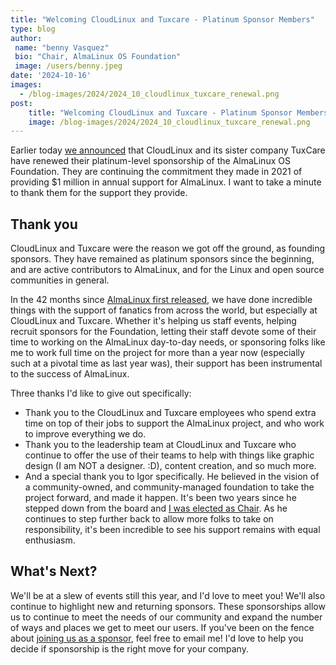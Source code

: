 ```yaml
---
title: "Welcoming CloudLinux and Tuxcare - Platinum Sponsor Members"
type: blog
author: 
 name: "benny Vasquez"
 bio: "Chair, AlmaLinux OS Foundation"
 image: /users/benny.jpeg
date: '2024-10-16'
images:
  - /blog-images/2024/2024_10_cloudlinux_tuxcare_renewal.png
post: 
    title: "Welcoming CloudLinux and Tuxcare - Platinum Sponsor Members"
    image: /blog-images/2024/2024_10_cloudlinux_tuxcare_renewal.png
---
```


Earlier today [we announced](https://www.einpresswire.com/article/752045731/almalinux-os-foundation-announces-continued-platinum-level-support-from-cloudlinux-and-tuxcare) that CloudLinux and its sister company TuxCare have renewed their platinum-level sponsorship of the AlmaLinux OS Foundation. They are continuing the commitment they made in 2021 of providing $1 million in annual support for AlmaLinux. I want to take a minute to thank them for the support they provide.

## Thank you

CloudLinux and Tuxcare were the reason we got off the ground, as founding sponsors. They have remained as platinum sponsors since the beginning, and are active contributors to AlmaLinux, and for the Linux and open source communities in general.

In the 42 months since [AlmaLinux first released](/blog/almalinux-os-stable-release-is-live/), we have done incredible things with the support of fanatics from across the world, but especially at CloudLinux and Tuxcare. Whether it's helping us staff events, helping recruit sponsors for the Foundation, letting their staff devote some of their time to working on the AlmaLinux day-to-day needs, or sponsoring folks like me to work full time on the project for more than a year now (especially such at a pivotal time as last year was), their support has been instrumental to the success of AlmaLinux.

Three thanks I'd like to give out specifically:

-   Thank you to the CloudLinux and Tuxcare employees who spend extra time on top of their jobs to support the AlmaLinux project, and who work to improve everything we do.
-   Thank you to the leadership team at CloudLinux and Tuxcare who continue to offer the use of their teams to help with things like graphic design (I am NOT a designer. :D), content creation, and so much more. 
-   And a special thank you to Igor specifically. He believed in the vision of a community-owned, and community-managed foundation to take the project forward, and made it happen. It's been two years since he stepped down from the board and [I was elected as Chair](/blog/hi-im-benny-how-can-i-help/). As he continues to step further back to allow more folks to take on responsibility, it's been incredible to see his support remains with equal enthusiasm.

## What's Next?

We'll be at a slew of events still this year, and I'd love to meet you! We'll also continue to highlight new and returning sponsors. These sponsorships allow us to continue to meet the needs of our community and expand the number of ways and places we get to meet our users. If you've been on the fence about [joining us as a sponsor](/members/), feel free to email me! I'd love to help you decide if sponsorship is the right move for your company.